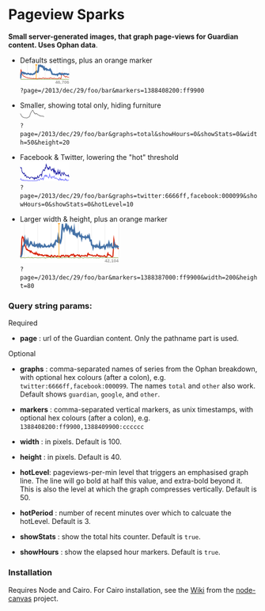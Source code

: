 Pageview Sparks
===============

__Small server-generated images, that graph page-views for Guardian content. Uses Ophan data__. 

* Defaults settings, plus an orange marker   
![example1](./example/example1.png)  
`?page=/2013/dec/29/foo/bar&markers=1388408200:ff9900`

* Smaller, showing total only, hiding furniture  
![example3](./example/example3.png)  
`?page=/2013/dec/29/foo/bar&graphs=total&showHours=0&showStats=0&width=50&height=20`

* Facebook & Twitter, lowering the "hot" threshold  
![example4](./example/example4.png)  
`?page=/2013/dec/29/foo/bar&graphs=twitter:6666ff,facebook:000099&showHours=0&showStats=0&hotLevel=10`

* Larger width & height, plus an orange marker  
![example2](./example/example2.png)  
`?page=/2013/dec/29/foo/bar&markers=1388387000:ff9900&width=200&height=80`


### Query string params:

Required

* __page__ : url of the Guardian content. Only the pathname part is used.

Optional

* __graphs__ : comma-separated names of series from the Ophan breakdown, with optional hex colours (after a colon), e.g. `twitter:6666ff,facebook:000099`. The names `total` and `other` also work. Default shows `guardian`, `google`, and `other`.

* __markers__ : comma-separated vertical markers, as unix timestamps, with optional hex colours (after a colon), e.g. `1388408200:ff9900,1388409900:cccccc`

* __width__ : in pixels. Default is 100.

* __height__ : in pixels. Default is 40.

* __hotLevel__:  pageviews-per-min level that triggers an emphasised graph line. The line will go bold at half this value, and extra-bold beyond it. This is also the level at which the graph compresses vertically. Default is 50.

* __hotPeriod__ : number of recent minutes over which to calcuate the hotLevel. Default is 3.

* __showStats__ : show the total hits counter. Default is `true`.

* __showHours__ :  show the elapsed hour markers. Default is `true`.


### Installation

Requires Node and Cairo. For Cairo installation, see the [Wiki](https://github.com/LearnBoost/node-canvas/wiki/_pages) from the [node-canvas](https://github.com/LearnBoost/node-canvas) project.
